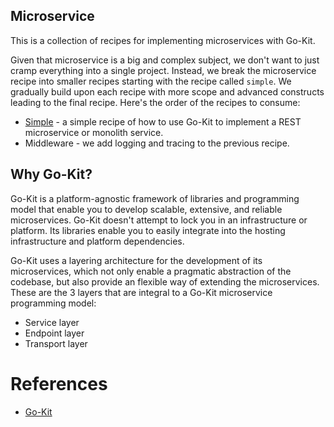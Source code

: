 ## Microservice

This is a collection of recipes for implementing microservices with Go-Kit.

Given that microservice is a big and complex subject, we don't want to just cramp everything into a single project. Instead, we break the microservice recipe into smaller recipes starting with the recipe called `simple`. We gradually build upon each recipe with more scope and advanced constructs leading to the final recipe. Here's the order of the recipes to consume:

* [Simple](simple) - a simple recipe of how to use Go-Kit to implement a REST microservice or monolith service.
* Middleware - we add logging and tracing to the previous recipe.

## Why Go-Kit?

Go-Kit is a platform-agnostic framework of libraries and programming model that enable you to develop scalable, extensive, and reliable microservices. Go-Kit doesn't attempt to lock you in an infrastructure or platform. Its libraries enable you to easily integrate into the hosting infrastructure and platform dependencies.

Go-Kit uses a layering architecture for the development of its microservices, which not only enable a pragmatic abstraction of the codebase, but also provide an flexible way of extending the microservices. These are the 3 layers that are integral to a Go-Kit microservice programming model:

* Service layer 
* Endpoint layer
* Transport layer

# References

* [Go-Kit](https://gokit.io/)
